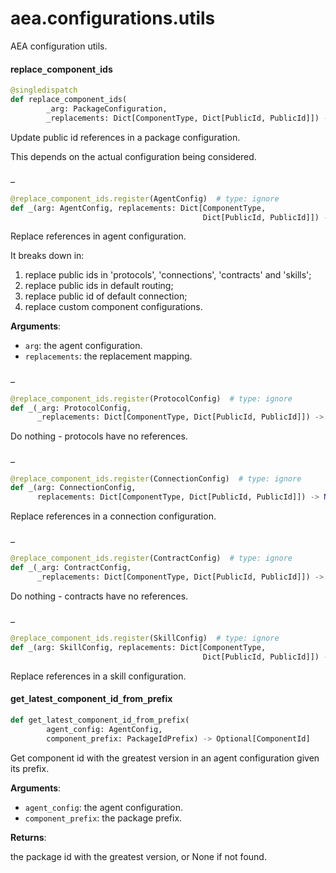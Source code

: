 <a id="aea.configurations.utils"></a>

# aea.configurations.utils

AEA configuration utils.

<a id="aea.configurations.utils.replace_component_ids"></a>

#### replace`_`component`_`ids

```python
@singledispatch
def replace_component_ids(
        _arg: PackageConfiguration,
        _replacements: Dict[ComponentType, Dict[PublicId, PublicId]]) -> None
```

Update public id references in a package configuration.

This depends on the actual configuration being considered.

<a id="aea.configurations.utils._"></a>

#### `_`

```python
@replace_component_ids.register(AgentConfig)  # type: ignore
def _(arg: AgentConfig, replacements: Dict[ComponentType,
                                           Dict[PublicId, PublicId]]) -> None
```

Replace references in agent configuration.

It breaks down in:
1) replace public ids in 'protocols', 'connections', 'contracts' and 'skills';
2) replace public ids in default routing;
3) replace public id of default connection;
4) replace custom component configurations.

**Arguments**:

- `arg`: the agent configuration.
- `replacements`: the replacement mapping.

<a id="aea.configurations.utils._"></a>

#### `_`

```python
@replace_component_ids.register(ProtocolConfig)  # type: ignore
def _(_arg: ProtocolConfig,
      _replacements: Dict[ComponentType, Dict[PublicId, PublicId]]) -> None
```

Do nothing - protocols have no references.

<a id="aea.configurations.utils._"></a>

#### `_`

```python
@replace_component_ids.register(ConnectionConfig)  # type: ignore
def _(arg: ConnectionConfig,
      replacements: Dict[ComponentType, Dict[PublicId, PublicId]]) -> None
```

Replace references in a connection configuration.

<a id="aea.configurations.utils._"></a>

#### `_`

```python
@replace_component_ids.register(ContractConfig)  # type: ignore
def _(_arg: ContractConfig,
      _replacements: Dict[ComponentType, Dict[PublicId, PublicId]]) -> None
```

Do nothing - contracts have no references.

<a id="aea.configurations.utils._"></a>

#### `_`

```python
@replace_component_ids.register(SkillConfig)  # type: ignore
def _(arg: SkillConfig, replacements: Dict[ComponentType,
                                           Dict[PublicId, PublicId]]) -> None
```

Replace references in a skill configuration.

<a id="aea.configurations.utils.get_latest_component_id_from_prefix"></a>

#### get`_`latest`_`component`_`id`_`from`_`prefix

```python
def get_latest_component_id_from_prefix(
        agent_config: AgentConfig,
        component_prefix: PackageIdPrefix) -> Optional[ComponentId]
```

Get component id with the greatest version in an agent configuration given its prefix.

**Arguments**:

- `agent_config`: the agent configuration.
- `component_prefix`: the package prefix.

**Returns**:

the package id with the greatest version, or None if not found.

